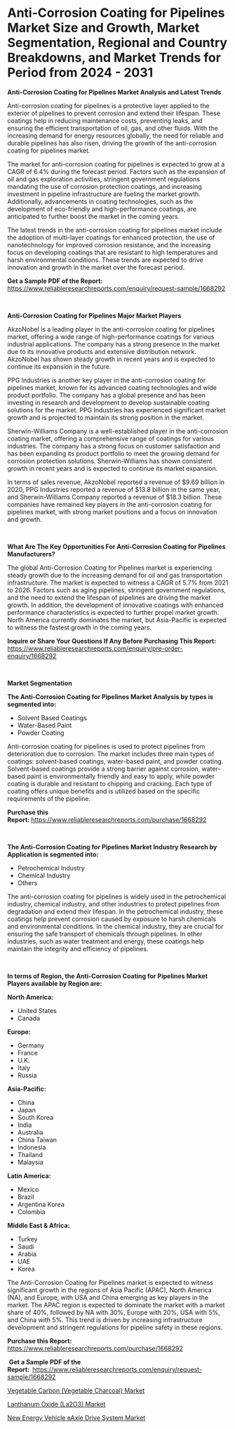 <p><h1>Anti-Corrosion Coating for Pipelines Market Size and Growth, Market Segmentation, Regional and Country Breakdowns, and Market Trends for Period from 2024 -  2031</h1></p><p><strong>Anti-Corrosion Coating for Pipelines Market Analysis and Latest Trends</strong></p>
<p><p>Anti-corrosion coating for pipelines is a protective layer applied to the exterior of pipelines to prevent corrosion and extend their lifespan. These coatings help in reducing maintenance costs, preventing leaks, and ensuring the efficient transportation of oil, gas, and other fluids. With the increasing demand for energy resources globally, the need for reliable and durable pipelines has also risen, driving the growth of the anti-corrosion coating for pipelines market.</p><p>The market for anti-corrosion coating for pipelines is expected to grow at a CAGR of 6.4% during the forecast period. Factors such as the expansion of oil and gas exploration activities, stringent government regulations mandating the use of corrosion protection coatings, and increasing investment in pipeline infrastructure are fueling the market growth. Additionally, advancements in coating technologies, such as the development of eco-friendly and high-performance coatings, are anticipated to further boost the market in the coming years.</p><p>The latest trends in the anti-corrosion coating for pipelines market include the adoption of multi-layer coatings for enhanced protection, the use of nanotechnology for improved corrosion resistance, and the increasing focus on developing coatings that are resistant to high temperatures and harsh environmental conditions. These trends are expected to drive innovation and growth in the market over the forecast period.</p></p>
<p><strong>Get a Sample PDF of the Report:&nbsp;</strong> <a href="https://www.reliableresearchreports.com/enquiry/request-sample/1668292">https://www.reliableresearchreports.com/enquiry/request-sample/1668292</a></p>
<p>&nbsp;</p>
<p><strong>Anti-Corrosion Coating for Pipelines Major Market Players</strong></p>
<p><p>AkzoNobel is a leading player in the anti-corrosion coating for pipelines market, offering a wide range of high-performance coatings for various industrial applications. The company has a strong presence in the market due to its innovative products and extensive distribution network. AkzoNobel has shown steady growth in recent years and is expected to continue its expansion in the future.</p><p>PPG Industries is another key player in the anti-corrosion coating for pipelines market, known for its advanced coating technologies and wide product portfolio. The company has a global presence and has been investing in research and development to develop sustainable coating solutions for the market. PPG Industries has experienced significant market growth and is projected to maintain its strong position in the market.</p><p>Sherwin-Williams Company is a well-established player in the anti-corrosion coating market, offering a comprehensive range of coatings for various industries. The company has a strong focus on customer satisfaction and has been expanding its product portfolio to meet the growing demand for corrosion protection solutions. Sherwin-Williams has shown consistent growth in recent years and is expected to continue its market expansion.</p><p>In terms of sales revenue, AkzoNobel reported a revenue of $9.69 billion in 2020, PPG Industries reported a revenue of $13.8 billion in the same year, and Sherwin-Williams Company reported a revenue of $18.3 billion. These companies have remained key players in the anti-corrosion coating for pipelines market, with strong market positions and a focus on innovation and growth.</p></p>
<p>&nbsp;</p>
<p><strong>What Are The Key Opportunities For Anti-Corrosion Coating for Pipelines Manufacturers?</strong></p>
<p><p>The global Anti-Corrosion Coating for Pipelines market is experiencing steady growth due to the increasing demand for oil and gas transportation infrastructure. The market is expected to witness a CAGR of 5.7% from 2021 to 2026. Factors such as aging pipelines, stringent government regulations, and the need to extend the lifespan of pipelines are driving the market growth. In addition, the development of innovative coatings with enhanced performance characteristics is expected to further propel market growth. North America currently dominates the market, but Asia-Pacific is expected to witness the fastest growth in the coming years.</p></p>
<p><strong>Inquire or Share Your Questions If Any Before Purchasing This Report:</strong> <a href="https://www.reliableresearchreports.com/enquiry/pre-order-enquiry/1668292">https://www.reliableresearchreports.com/enquiry/pre-order-enquiry/1668292</a></p>
<p>&nbsp;</p>
<p><strong>Market Segmentation</strong></p>
<p><strong>The Anti-Corrosion Coating for Pipelines Market Analysis by types is segmented into:</strong></p>
<p><ul><li>Solvent Based Coatings</li><li>Water-Based Paint</li><li>Powder Coating</li></ul></p>
<p><p>Anti-corrosion coating for pipelines is used to protect pipelines from deterioration due to corrosion. The market includes three main types of coatings: solvent-based coatings, water-based paint, and powder coating. Solvent-based coatings provide a strong barrier against corrosion, water-based paint is environmentally friendly and easy to apply, while powder coating is durable and resistant to chipping and cracking. Each type of coating offers unique benefits and is utilized based on the specific requirements of the pipeline.</p></p>
<p><strong>Purchase this Report:&nbsp;</strong><a href="https://www.reliableresearchreports.com/purchase/1668292">https://www.reliableresearchreports.com/purchase/1668292</a></p>
<p>&nbsp;</p>
<p><strong>The Anti-Corrosion Coating for Pipelines Market Industry Research by Application is segmented into:</strong></p>
<p><ul><li>Petrochemical Industry</li><li>Chemical Industry</li><li>Others</li></ul></p>
<p><p>The anti-corrosion coating for pipelines is widely used in the petrochemical industry, chemical industry, and other industries to protect pipelines from degradation and extend their lifespan. In the petrochemical industry, these coatings help prevent corrosion caused by exposure to harsh chemicals and environmental conditions. In the chemical industry, they are crucial for ensuring the safe transport of chemicals through pipelines. In other industries, such as water treatment and energy, these coatings help maintain the integrity and efficiency of pipelines.</p></p>
<p>&nbsp;</p>
<p><strong>In terms of Region, the Anti-Corrosion Coating for Pipelines Market Players available by Region are:</strong></p>
<p>
    <p> <strong> North America: </strong>
        <ul>
            <li>United States</li>
            <li>Canada</li>
        </ul>
        </p> 
    <p> <strong> Europe: </strong>
        <ul>
            <li>Germany</li>
            <li>France</li>
            <li>U.K.</li>
            <li>Italy</li>
            <li>Russia</li>
        </ul>
        </p> 
    <p> <strong> Asia-Pacific: </strong>
        <ul>
            <li>China</li>
            <li>Japan</li>
            <li>South Korea</li>
            <li>India</li>
            <li>Australia</li>
            <li>China Taiwan</li>
            <li>Indonesia</li>
            <li>Thailand</li>
            <li>Malaysia</li>
        </ul>
        </p> 
    <p> <strong> Latin America: </strong>
        <ul>
            <li>Mexico</li>
            <li>Brazil</li>
            <li>Argentina Korea</li>
            <li>Colombia</li>
        </ul>
        </p> 
    <p> <strong> Middle East & Africa: </strong>
        <ul>
            <li>Turkey</li>
            <li>Saudi</li>
            <li>Arabia</li>
            <li>UAE</li>
            <li>Korea</li>
        </ul>
    </p>
    </p>
<p><p>The Anti-Corrosion Coating for Pipelines market is expected to witness significant growth in the regions of Asia Pacific (APAC), North America (NA), and Europe, with USA and China emerging as key players in the market. The APAC region is expected to dominate the market with a market share of 40%, followed by NA with 30%, Europe with 20%, USA with 5%, and China with 5%. This trend is driven by increasing infrastructure development and stringent regulations for pipeline safety in these regions.</p></p>
<p><strong>Purchase this Report: </strong><a href="https://www.reliableresearchreports.com/purchase/1668292">https://www.reliableresearchreports.com/purchase/1668292</a></p>
<p>&nbsp;<strong>Get a Sample PDF of the Report:&nbsp;&nbsp;</strong><a href="https://www.reliableresearchreports.com/enquiry/request-sample/1668292">https://www.reliableresearchreports.com/enquiry/request-sample/1668292</a></p>
<p><strong></strong></p>
<p><p><a href="https://github.com/lataunyatinikmelvin59ilbd0dv/Market-Research-Report-List-1/blob/main/vegetable-carbon-vegetable-charcoal-market.md">Vegetable Carbon (Vegetable Charcoal) Market</a></p><p><a href="https://github.com/pgtimber/Market-Research-Report-List-1/blob/main/lanthanum-oxide-la2o3-market.md">Lanthanum Oxide (La2O3) Market</a></p><p><a href="https://cute-banjo-8ca.notion.site/New-Energy-Vehicle-eAxle-Drive-System-Market-Size-Market-Share-and-Global-Market-Analysis-Report-2-8b50acb1cb4f4142ad933064747b34be">New Energy Vehicle eAxle Drive System Market</a></p></p>